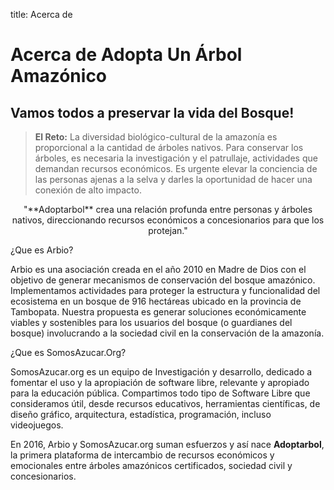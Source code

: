 title: Acerca de

Acerca de Adopta Un Árbol Amazónico
===================================

## Vamos todos a preservar la vida del Bosque!

> **El Reto:** La diversidad biológico-cultural de la amazonía es proporcional a la cantidad de árboles nativos.
> Para conservar los árboles, es necesaria la investigación y el patrullaje, actividades que demandan recursos económicos.
> Es urgente elevar la conciencia de las personas ajenas a la selva y darles la oportunidad de hacer una conexión de alto impacto. 

<center>"**Adoptarbol** crea una relación profunda entre personas y árboles nativos, direccionando recursos económicos a concesionarios para que los protejan."</center>

¿Que es Arbio?

Arbio es una asociación creada en el año 2010 en Madre de Dios con el objetivo de generar mecanismos de conservación del bosque amazónico. Implementamos actividades para proteger la estructura y funcionalidad del ecosistema en un bosque de 916 hectáreas ubicado en la provincia de Tambopata. Nuestra propuesta es generar soluciones económicamente viables y sostenibles para los usuarios del bosque (o guardianes del bosque) involucrando a la sociedad civil en la conservación de la amazonía.

¿Que es SomosAzucar.Org?

SomosAzucar.org es un equipo de Investigación y desarrollo, dedicado a fomentar el uso y la apropiación de software libre, relevante y apropiado para la educación pública. Compartimos todo tipo de Software Libre que consideramos útil, desde recursos educativos, herramientas científicas, de diseño gráfico, arquitectura, estadística, programación, incluso videojuegos.

En 2016, Arbio y SomosAzucar.org suman esfuerzos y así nace **Adoptarbol**, la primera plataforma de intercambio de recursos económicos y emocionales entre árboles amazónicos certificados, sociedad civil y concesionarios.
